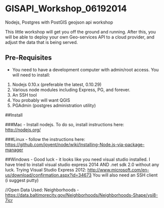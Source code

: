 GISAPI_Workshop_06192014
========================

Nodejs, Postgres with PostGIS geojson api workshop

This little workshop will get you off the ground and running.  After this, you will be able to deploy your own Geo-services API to a cloud provider, and adjust the data that is being served.

## Pre-Requisites
- You need to have a development computer with admin/root access. You will need to install:
1.  Nodejs 0.10.x (preferable the latest, 0.10.29)
2.  Various node modules including Express, PG, and forever.
3.  An SSH tool
4.  You probably will want QGIS
5.  PGAdmin (postgres administration utility)

##Install

###Mac - Install nodejs.  To do so, install instructions here: http://nodejs.org/

###Linux - follow the instructions here:  https://github.com/joyent/node/wiki/Installing-Node.js-via-package-manager

##Windows - Good luck - it looks like you need visual studio installed.  I have tried to install visual studio express 2014 AND .net sdk 2.0 without any luck.  Trying Visual Studio Express 2012:  http://www.microsoft.com/en-us/download/confirmation.aspx?id=34673  You will also need an SSH client (i suggest putty)


//Open Data Used:
Neighborhoods - https://data.baltimorecity.gov/Neighborhoods/Neighborhoods-Shape/ysi8-7icr
